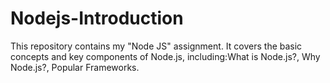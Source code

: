 # Nodejs-Introduction
This repository contains my "Node JS" assignment. It covers the basic concepts and key components of Node.js, including:What is Node.js?, Why Node.js?, Popular Frameworks.
